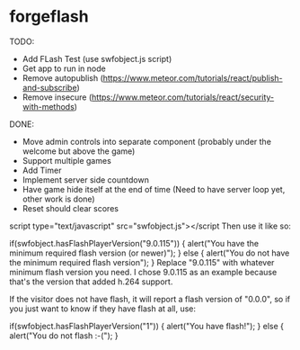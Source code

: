 # forgeflash

TODO: 
* Add FLash Test (use swfobject.js script)
* Get app to run in node
* Remove autopublish (https://www.meteor.com/tutorials/react/publish-and-subscribe)
* Remove insecure (https://www.meteor.com/tutorials/react/security-with-methods)


DONE:
* Move admin controls into separate component (probably under the welcome but above the game)
* Support multiple games
* Add Timer
* Implement server side countdown
* Have game hide itself at the end of time (Need to have server loop yet, other work is done)
* Reset should clear scores



script type="text/javascript" src="swfobject.js"></script
Then use it like so:

if(swfobject.hasFlashPlayerVersion("9.0.115"))
{
    alert("You have the minimum required flash version (or newer)");
}
else
{
    alert("You do not have the minimum required flash version");
}
Replace "9.0.115" with whatever minimum flash version you need. I chose 9.0.115 as an example because that's the version that added h.264 support.

If the visitor does not have flash, it will report a flash version of "0.0.0", so if you just want to know if they have flash at all, use:

if(swfobject.hasFlashPlayerVersion("1"))
{
    alert("You have flash!");
}
else
{
    alert("You do not flash :-(");
}